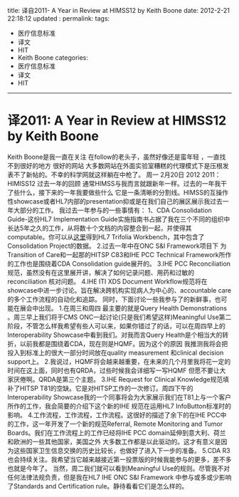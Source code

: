 title: 译自2011- A Year in Review at HIMSS12 by Keith Boone
date: 2012-2-21 22:18:12
updated	:
permalink:
tags:
- 医疗信息标准
- 译文
- HIT
- Keith Boone
categories:
- 医疗信息标准
- 译文
- HIT

---

# 译2011: A Year in Review at HIMSS12 by Keith Boone
Keith Boone是我一直在关注 在follow的老头子，虽然好像还是蛮年轻 ，一直找不到很好的地方 很好的网站 大多数网站在外面实验室糟糕的代理模式下是压根发表不了新帖的。不幸的科学网就这样躺在中枪了。
周一 2月20日 2012
2011：HIMISS12 过去一年的回顾
通常HIMSS与我而言就跟新年一样。过去的一年我干了些什么，接下来的一年我要做些什么 它是一条清晰的分割线。HIMSS的互操作性showcase或者HL7内部的presentation抑或是在我们自己的展区展示我过去一年大部分的工作。
我过去一年参与的一些事情有：
1、CDA Consolidation Guide-这份HL7 Implementation Guide实施指南书占据了我在三个不同的组织中长达5年之久的工作，从将数十个文档的内容整合到一起，并使得其computable。你可以从[这里](http://www.hl7.org/search/viewSearchResult.cfm?search_id=206647&search_result_url=%2Fdocumentcenter%2Fprivate%2Fstandards%2Fcda%2FTrifolia%5FHL7%5FConsolidation%2Ezip)得到HL7 Trifolia Workbench，其中包含了Consolidation Project的数据。
2.过去一年中在ONC S&I Framework项目下 为Transition of Care和一起那的HITSP C83和IHE PCC Technical Framework所作的工作也是围绕着CDA Consolidation guide展开的。
3.IHE PCC  Reconciliation规范，虽然没有在这里展开讲，解决了如何记录问题、用药和过敏的reconciliation 核对问题。
4.IHE ITI XDS Document Workflow规范将在showcase中进一步讨论。旨在解决跨机构实现病人为中心的、accountable care的多个工作流程的自动化和追踪。
同时，下面讨论一些我参与了的新鲜事，也可能在展会中出现。
1.在周三和周四 最主要的就是Query Health Demonstrations 。周三早上我们将于CMS ONC一起讨论(只是我们希望这样)Meaningful Use第二阶段，不管怎么样我希望有些人可以来，如果你错过了的话，可以在周四早上的Interoperability Showcase中看到我们。对我而言Query Health是个相当大的转折，以前我都是围绕着CDA，现在则是HQMF。因为这个的原因 我推测我将会把投入到标准上的很大一部分时间放在quality measurement 和clinical decision support上。
2.我说过，HQMF将会越来越重要，在未来的几个月里我将花一定的时间在这上面，同时也有QRDA，过些时候我会详细写一写HQMF 但愿不要让大家厌倦啊。QRDA是第三个主题。
3.IHE Request for Clinical Knowledge规范填补了HITSP T81的空缺。它是对HITSP工作的一次修订。周四下午的Interoperability Showcase我的一个同事将会为大家展示我们在T81上与一个客户所作的工作，我会简要的介绍下这个新的IHE 规范在运用HL7 InfoButton标准时的影响。
4.工作流程，工作流程，工作流程。这很好的描述了余下的在IHE PCC中的工作，这一年开发了一个新的规范Referral, Remote Monitoring and Tumor Boards。我们在工作流程上的工作已经将IHE PCC domain延伸到意大利、荷兰和欧洲的一些其他国家，美国之外 大多数工作都是以此驱动的。这才有意义是因为这些国家卫生信息交换的历史比较长，也做好了进入下一步的准备。
5.CDA R3也会持续关注。我希望当它越来越接近第一投票版的时候我能参与的更多，差不多也就是今年了。
当然，周二我们就可以看到Meaningful Use的规则。尽管我不对任何法律法规负责，但是我在HL7 IHE ONC S&I Framework 中参与或多或少影响了Standards and Certification rule。静待看看它们是怎么样的。
